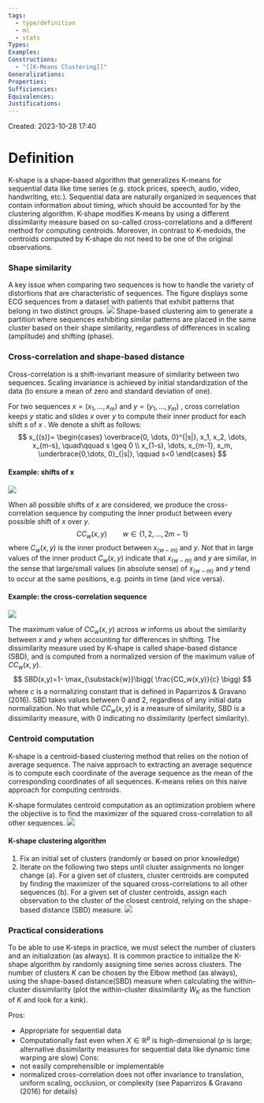 ```yaml
---
tags:
  - type/definition
  - ml
  - stats
Types: 
Examples: 
Constructions:
  - "[[K-Means Clustering]]"
Generalizations: 
Properties: 
Sufficiencies: 
Equivalences: 
Justifications:
---
```

Created: 2023-10-28 17:40
# Definition

K-shape is a shape-based algorithm that generalizes K-means for sequential data like time series (e.g. stock prices, speech, audio, video, handwriting, etc.). Sequential data are naturally organized in sequences that contain information about timing, which should be accounted for by the clustering algorithm. K-shape modifies K-means by using a different dissimilarity measure based on so-called cross-correlations and a different method for computing centroids. Moreover, in contrast to K-medoids, the centroids computed by K-shape do not need to be one of the original observations.

### Shape similarity
A key issue when comparing two sequences is how to handle the variety of distortions that are characteristic of sequences. The figure displays some ECG sequences from a dataset with patients that exhibit patterns that belong in two distinct groups. 
![](/img/stats-k-shape.png)
Shape-based clustering aim to generate a partition where sequences exhibiting similar patterns are placed in the same cluster based on their shape similarity, regardless of differences in scaling (amplitude) and shifting (phase).

### Cross-correlation and shape-based distance
Cross-correlation is a shift-invariant measure of similarity between two sequences. Scaling invariance is achieved by initial standardization of the data (to ensure a mean of zero and standard deviation of one).

For two sequences $x = (x_1, \dots, x_m)$  and $y=(y_1,\dots, y_m)$ , cross correlation keeps $y$ static and slides $x$ over $y$ to compute their inner product for each shift $s$ of $x$ . We denote a shift as follows:
$$
x_{(s)}= 
\begin{cases} 
\overbrace{0, \dots, 0}^{|s|}, x_1, x_2, \dots, x_{m-s}, \quad\qquad s \geq 0 \\
x_{1-s}, \dots, x_{m-1}, x_m, \underbrace{0,\dots, 0}_{|s|}, \qquad s<0 
\end{cases}
$$
#### Example: shifts of x
![](/img/stats-k-shape-example.png)


When all possible shifts of $x$ are considered, we produce the cross-correlation sequence by computing the inner product between every possible shift of $x$ over $y$. 
$$
CC_w(x,y) \qquad w \in \{1,2,\dots, 2m-1\}
$$
where $C_w(x,y)$ is the inner product between $x_{(w-m)}$ and $y$. Not that in large values of the inner product $C_w(x,y)$ indicate that $x_{(w-m)}$ and $y$ are similar, in the sense that large/small values (in absolute sense) of $x_{(w-m)}$ and $y$ tend to occur at the same positions, e.g. points in time (and vice versa).
#### Example: the cross-correlation sequence
![](/img/stats-k-shape-example-1.png)

The maximum value of $CC_w(x,y)$ across $w$ informs us about the similarity between $x$ and $y$ when accounting for differences in shifting.  The dissimilarity measure used by K-shape is called shape-based distance (SBD), and is computed from a normalized version of the maximum value of $CC_w(x,y)$. 
$$
SBD(x,y)=1- \max_{\substack{w}}\bigg( \frac{CC_w(x,y)}{c} \bigg)
$$where $c$ is a normalizing constant that is defined in Paparrizos & Gravano (2016).
SBD takes values between $0$ and $2$, regardless of any initial data normalization. No that while $CC_w(x,y)$ is a measure of similarity, SBD is a dissimilarity measure, with 0 indicating no dissimilarity (perfect similarity).

### Centroid computation
K-shape is a centroid-based clustering method that relies on the notion of average sequence. The naive approach to extracting an average sequence is to compute each coordinate of the average sequence as the mean of the corresponding coordinates of all sequences. K-means relies on this naive approach for computing centroids. 

K-shape formulates centroid computation as an optimization problem where the objective is to find the maximizer of the squared cross-correlation to all other sequences.
![](/img/stats-k-shape-example-2.png)
#### K-shape clustering algorithm
1. Fix an initial set of clusters (randomly or based on prior knowledge)
2. Iterate on the following two steps until cluster assignments no longer change
	(a). For a given set of clusters, cluster centroids are computed by finding the maximizer of the squared cross-correlations to all other sequences
	(b). For a given set of cluster centroids, assign each observation to the cluster of the closest centroid, relying on the shape-based distance (SBD) measure.
![](/img/stats-k-shape-example-3.png)


### Practical considerations
To be able to use K-steps in practice, we must select the number of clusters and an initialization (as always). It is common practice to initialize the K-shape algorithm by randomly assigning time series across clusters. The number of clusters $K$ can be chosen by the Elbow method (as always), using the shape-based distance(SBD) measure when calculating the within-cluster dissimilarity (plot the within-cluster dissimilarity $W_K$ as the function of $K$ and look for a kink).

Pros:
- Appropriate for sequential data
- Computationally fast even when $X \in \mathbb{R}^p$ is high-dimensional ($p$ is large; alternative dissimilarity measures for sequential data like dynamic time warping are slow)
Cons:
- not easily comprehensible or implementable
- normalized cross-correlation does not offer invariance to translation, uniform scaling, occlusion, or complexity (see Paparrizos & Gravano (2016) for details)